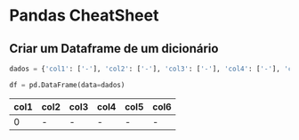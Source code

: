 # Pandas CheatSheet

## Criar um Dataframe de um dicionário

```python
dados = {'col1': ['-'], 'col2': ['-'], 'col3': ['-'], 'col4': ['-'], 'col5': ['-'], 'col6': ['-']}

df = pd.DataFrame(data=dados)
```
| col1	| col2 |	col3 |	col4 |col5 | col6 |
| -	| - |	- |	- |- | - |
| 0	| -	| -	| -	|-	| -	| - |
